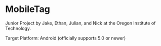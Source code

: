 # MobileTag
Junior Project by Jake, Ethan, Julian, and Nick at the Oregon Institute of Technology.

Target Platform: Android (officially supports 5.0 or newer)
